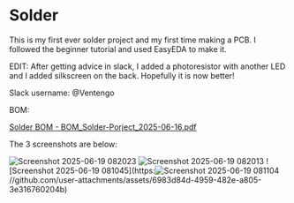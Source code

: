 # Solder
This is my first ever solder project and my first time making a PCB. I followed the beginner tutorial and used EasyEDA to make it.

EDIT: After getting advice in slack, I added a photoresistor with another LED and I added silkscreen on the back. Hopefully it is now better!

Slack username: @Ventengo

BOM:

[Solder BOM - BOM_Solder-Porject_2025-06-16.pdf](https://github.com/user-attachments/files/20760880/Solder.BOM.-.BOM_Solder-Porject_2025-06-16.pdf)




The 3 screenshots are below:




![Screenshot 2025-06-19 082023](https://github.com/user-attachments/assets/5ac58763-2e25-43bc-b072-0699f9be3506)
![Screenshot 2025-06-19 082013](https://github.com/user-attachments/assets/ffeb6c10-b559-4846-9eda-c483e6b67698)
![Screenshot 2025-06-19 081045](https:![Screenshot 2025-06-19 081104](https://github.com/user-attachments/assets/21d0ed2b-3c73-4d90-ac45-840733d9bc9c)
//github.com/user-attachments/assets/6983d84d-4959-482e-a805-3e316760204b)
